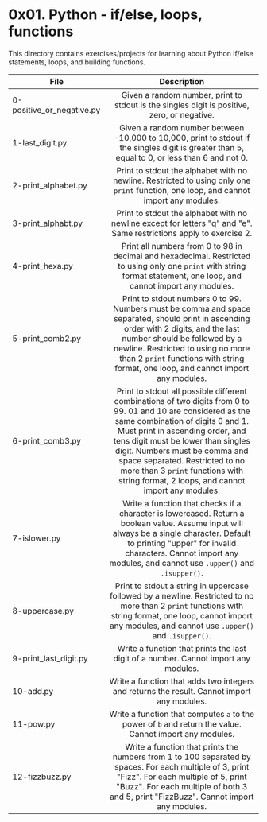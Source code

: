# 0x01. Python - if/else, loops, functions

This directory contains exercises/projects for learning about Python if/else statements, loops, and building functions.

| File | Description |
| ---- |:-----------:|
| 0-positive_or_negative.py | Given a random number, print to stdout is the singles digit is positive, zero, or negative. |
| 1-last_digit.py | Given a random number between -10,000 to 10,000, print to stdout if the singles digit is greater than 5, equal to 0, or less than 6 and not 0. |
| 2-print_alphabet.py | Print to stdout the alphabet with no newline. Restricted to using only one `print` function, one loop, and cannot import any modules. |
| 3-print_alphabt.py | Print to stdout the alphabet with no newline except for letters "q" and "e". Same restrictions apply to exercise 2. |
| 4-print_hexa.py | Print all numbers from 0 to 98 in decimal and hexadecimal. Restricted to using only one `print` with string format statement, one loop, and cannot import any modules. |
| 5-print_comb2.py | Print to stdout numbers 0 to 99. Numbers must be comma and space separated, should print in ascending order with 2 digits, and the last number should be followed by a newline. Restricted to using no more than 2 `print` functions with string format, one loop, and cannot import any modules. |
| 6-print_comb3.py | Print to stdout all possible different combinations of two digits from 0 to 99. 01 and 10 are considered as the same combination of digits 0 and 1. Must print in ascending order, and tens digit must be lower than singles digit. Numbers must be comma and space separated. Restricted to no more than 3 `print` functions with string format, 2 loops, and cannot import any modules. |
| 7-islower.py | Write a function that checks if a character is lowercased. Return a boolean value. Assume input will always be a single character. Default to printing "upper" for invalid characters. Cannot import any modules, and cannot use `.upper()` and `.isupper()`. |
| 8-uppercase.py | Print to stdout a string in uppercase followed by a newline. Restricted to no more than 2 `print` functions with string format, one loop, cannot import any modules, and cannot use `.upper()` and `.isupper()`. |
| 9-print_last_digit.py | Write a function that prints the last digit of a number. Cannot import any modules. |
| 10-add.py | Write a function that adds two integers and returns the result. Cannot import any modules. |
| 11-pow.py | Write a function that computes `a` to the power of `b` and return the value. Cannot import any modules. |
| 12-fizzbuzz.py | Write a function that prints the numbers from 1 to 100 separated by spaces. For each multiple of 3, print "Fizz". For each multiple of 5, print "Buzz". For each multiple of both 3 and 5, print "FizzBuzz". Cannot import any modules. |

